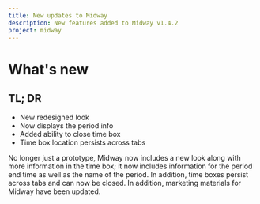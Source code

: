 ```yaml
---
title: New updates to Midway
description: New features added to Midway v1.4.2
project: midway
---
```


# What's new

## TL; DR
 * New redesigned look
 * Now displays the period info
 * Added ability to close time box
 * Time box location persists across tabs

No longer just a prototype, Midway now includes a new look along with more information in the time box; it now includes information for the period end time as well as the name of the period. In addition, time boxes persist across tabs and can now be closed.
In addition, marketing materials for Midway have been updated.
